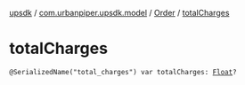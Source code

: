 [upsdk](../../index.md) / [com.urbanpiper.upsdk.model](../index.md) / [Order](index.md) / [totalCharges](./total-charges.md)

# totalCharges

`@SerializedName("total_charges") var totalCharges: `[`Float`](https://kotlinlang.org/api/latest/jvm/stdlib/kotlin/-float/index.html)`?`